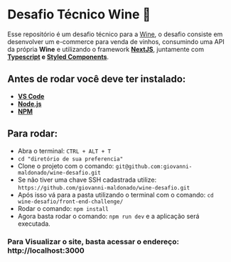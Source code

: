 # Desafio Técnico Wine 🍷

Esse repositório é um desafio técnico para a [Wine](https://www.wine.com.br/), o desafio consiste em desenvolver um e-commerce para venda de vinhos, consumindo uma API da própria **Wine** e utilizando o framework [**NextJS**](https://nextjs.org/), juntamente com **[**Typescript**](https://www.typescriptlang.org/) e [**Styled Components**](https://www.styled-components.com/)**.

## Antes de rodar você deve ter instalado:

  - [**VS Code**](https://code.visualstudio.com/)
  - [**Node.js**](https://nodejs.org/en/)
  - [**NPM**](https://www.npmjs.com/)

## Para rodar:

- Abra o terminal: ```CTRL + ALT + T```
- ``` cd "diretório de sua preferencia" ```
- Clone o projeto com o comando: ```git@github.com:giovanni-maldonado/wine-desafio.git```
- Se não tiver uma chave SSH cadastrada utilize: ``` https://github.com/giovanni-maldonado/wine-desafio.git ```
- Após isso vá para a pasta utilizando o terminal com o comando: ```cd wine-desafio/front-end-challenge/```
- Rodar o comando: ```npm install```
- Agora basta rodar o comando: ```npm run dev``` e a aplicação será executada.

### Para Visualizar o site, basta acessar o endereço: http://localhost:3000

